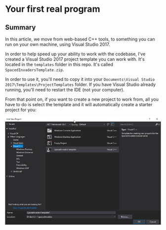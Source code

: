 # Your first real program

## Summary

In this article, we move from web-based C++ tools, to something you can run on your own machine, using Visual Studio 2017.

In order to help speed up your ability to work with the codebase, I've created a Visual Studio 2017 project template you can work with. It's located in the `templates` folder in this repo. It's called `SpacedInvadersTemplate.zip`.

In order to use it, you'll need to copy it into your `Documents\Visual Studio 2017\Templates\ProjectTemplates` folder. If you have Visual Studio already running, you'll need to restart the IDE (not your computer).

From that point on, if you want to create a new project to work from, all you have to do is select the template and it will automatically create a starter project for you:

![What the new project dialog should now look like](images/newprojecttemplate.png)